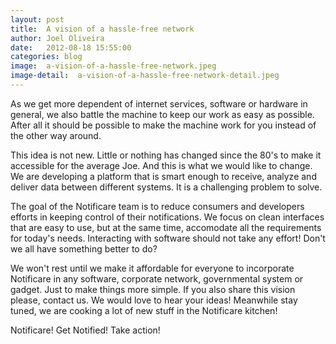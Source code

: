 ```yaml
---
layout: post
title:  A vision of a hassle-free network
author: Joel Oliveira
date:   2012-08-18 15:55:00
categories: blog
image:  a-vision-of-a-hassle-free-network.jpeg
image-detail:  a-vision-of-a-hassle-free-network-detail.jpeg
---
```

As we get more dependent of internet services, software or hardware in general, we also battle the machine to keep our work as easy as possible. After all it should be possible to make the machine work for you instead of the other way around.

This idea is not new. Little or nothing has changed since the 80's to make it accessible for the average Joe. And this is what we would like to change. We are developing a platform that is smart enough to receive, analyze and deliver data between different systems. It is a challenging problem to solve.

The goal of the Notificare team is to reduce consumers and developers efforts in keeping control of their notifications. We focus on clean interfaces that are easy to use, but at the same time, accomodate all the requirements for today's needs. Interacting with software should not take any effort! Don't we all have something better to do?

We won't rest until we make it affordable for everyone to incorporate Notificare in any software, corporate network, governmental system or gadget. Just to make things more simple. If you also share this vision please, contact us. We would love to hear your ideas! Meanwhile stay tuned, we are cooking a lot of new stuff in the Notificare kitchen!

Notificare! Get Notified! Take action!